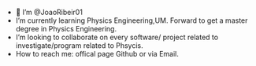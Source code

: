 - 👋 I’m @JoaoRibeir01
- I’m currently learning Physics Engineering,UM. Forward to get a master degree in Physics Engineering.
- I’m looking to collaborate on every software/ project related to investigate/program related to Phsycis.
- How to reach me: offical page Github or via Email.

<!---
JoaoRibeir01/JoaoRibeir01 is a ✨ special ✨ repository because its `README.md` (this file) appears on your GitHub profile.
You can click the Preview link to take a look at your changes.
--->
